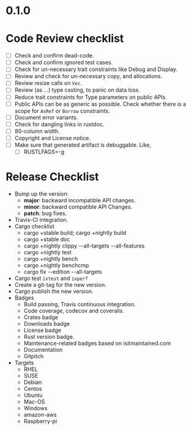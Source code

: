 0.1.0
=====

Code Review checklist
=====================

* [ ] Check and confirm dead-code.
* [ ] Check and confirm ignored test cases.
* [ ] Check for un-necessary trait constraints like Debug and Display.
* [ ] Review and check for un-necessary copy, and allocations.
* [ ] Review resize calls on `Vec`.
* [ ] Review (as ...) type casting, to panic on data loss.
* [ ] Reduce trait constraints for Type parameters on public APIs.
* [ ] Public APIs can be as generic as possible. Check whether there
      is a scope for `AsRef` or `Borrow` constraints.
* [ ] Document error variants.
* [ ] Check for dangling links in rustdoc.
* [ ] 80-column width.
* [ ] Copyright and License notice.
* [ ] Make sure that generated artifact is debuggable. Like,
  * [ ] RUSTLFAGS=-g

Release Checklist
=================

* Bump up the version:
  * __major__: backward incompatible API changes.
  * __minor__: backward compatible API Changes.
  * __patch__: bug fixes.
* Travis-CI integration.
* Cargo checklist
  * cargo +stable build; cargo +nightly build
  * cargo +stable doc
  * cargo +nightly clippy --all-targets --all-features
  * cargo +nightly test
  * cargo +nightly bench
  * cargo +nightly benchcmp <old> <new>
  * cargo fix --edition --all-targets
* Cargo test `ixtest` and `ixperf`
* Create a git-tag for the new version.
* Cargo publish the new version.
* Badges
  * Build passing, Travis continuous integration.
  * Code coverage, codecov and coveralls.
  * Crates badge
  * Downloads badge
  * License badge
  * Rust version badge.
  * Maintenance-related badges based on isitmaintained.com
  * Documentation
  * Gitpitch
* Targets
  * RHEL
  * SUSE
  * Debian
  * Centos
  * Ubuntu
  * Mac-OS
  * Windows
  * amazon-aws
  * Raspberry-pi
